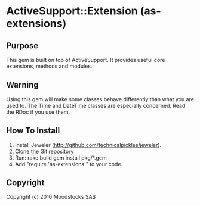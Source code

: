 # ActiveSupport::Extension (as-extensions)

## Purpose

This gem is built on top of ActiveSupport. It provides useful core
extensions, methods and modules.

## Warning

Using this gem will make some classes behave differently than what you
are used to. The Time and DateTime classes are especially concerned.
Read the RDoc if you use them.

## How To Install

1. Install Jeweler (http://github.com/technicalpickles/jeweler).
2. Clone the Git repository
3. Run:
    rake build
    gem install pkg/*.gem
4. Add "require 'as-extensions'" to your code.

## Copyright

Copyright (c) 2010 Moodstocks SAS
